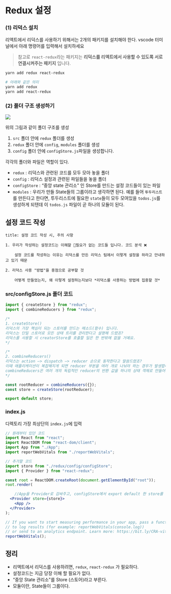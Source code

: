 # Redux 설정

### (1) 리덕스 설치

리액트에서 리덕스를 사용하기 위해서는 2개의 패키지를 설치해야 한다. 
vscode 터미널에서 아래 명령어를 입력해서 설치하세요
> 참고로 `react-redux`라는 패키지는 __리덕스를 리액트에서 사용할 수 있도록 서로 연결시켜주는 패키지__ 입니다. 

```bash
yarn add redux react-redux

# 아래와 같은 의미
yarn add redux
yarn add react-redux
```

### (2) 폴더 구조 생성하기


![](https://i.imgur.com/i9sxBTp.png)

위의 그림과 같이 폴더 구조를 생성

1. `src` 폴더 안에 `redux` 폴더를 생성
2.  `redux` 폴더 안에 `config`, `modules` 폴더를 생성
3.  `config` 폴더 안에 `configStore.js`파일을 생성합니다.

각각의 폴더와 파일은 역할이 있다.

-   `redux` : 리덕스와 관련된 코드를 모두 모아 놓을 폴더
-   `config` : 리덕스 설정과 관련된 파일들을 놓을 폴더
-   `configStore` : “중앙 state 관리소" 인 Store를 만드는 설정 코드들이 있는 파일
-   `modules` : 우리가 만들 State들의 그룹이라고 생각하면 된다. 예를 들어 `투두리스트`를 만든다고 한다면, 투두리스트에 필요한 `state`들이 모두 모여있을 `todos.js`를 생성하게 되텐데 이 `todos.js` 파일이 곧 하나의 모듈이 된다.

## 설정 코드 작성

```ad-warning
title: 설정 코드 작성 시, 주의 사항

1. 우리가 작성하는 설정코드는 이해할 필요가 없는 코드들 입니다. 코드 분석 ❌

	설정 코드를 작성하는 이유는 리덕스를 만든 리덕스 팀에서 이렇게 설정을 하라고 안내하고 있기 때문

2. 리덕스 사용 "방법"을 중점으로 공부할 것

	어떻게 만들었는지, 왜 이렇게 설정하는지보다 *리덕스를 사용하는 방법에 집중할 것*
```

### src/configStore.js 폴더 코드

```jsx
import { createStore } from "redux";
import { combineReducers } from "redux";

/*
1. createStore()
리덕스의 가장 핵심이 되는 스토어를 만드는 메소드(함수) 입니다. 
리덕스는 단일 스토어로 모든 상태 트리를 관리한다고 설명해 드렸죠? 
리덕스를 사용할 시 creatorStore를 호출할 일은 한 번밖에 없을 거예요.
*/

/*
2. combineReducers()
리덕스는 action —> dispatch —> reducer 순으로 동작한다고 말씀드렸죠? 
이때 애플리케이션이 복잡해지게 되면 reducer 부분을 여러 개로 나눠야 하는 경우가 발생합니다. 
combineReducers은 여러 개의 독립적인 reducer의 반환 값을 하나의 상태 객체로 만들어줍니다.
*/

const rootReducer = combineReducers({}); 
const store = createStore(rootReducer); 

export default store; 
```

### index.js

디렉토리 가장 최상단의 `index.js`에 입력

```jsx
// 원래부터 있던 코드
import React from "react";
import ReactDOM from "react-dom/client";
import App from "./App";
import reportWebVitals from "./reportWebVitals";

// 추가할 코드
import store from "./redux/config/configStore";
import { Provider } from "react-redux";

const root = ReactDOM.createRoot(document.getElementById("root"));
root.render(

	//App을 Provider로 감싸주고, configStore에서 export default 한 store를 넣어줍니다.
  <Provider store={store}> 
    <App />
  </Provider>
);

// If you want to start measuring performance in your app, pass a function
// to log results (for example: reportWebVitals(console.log))
// or send to an analytics endpoint. Learn more: https://bit.ly/CRA-vitals
reportWebVitals();
```

## 정리 

-   리액트에서 리덕스를 사용하려면, `redux`, `react-redux` 가 필요하다.
-   설정코드는 지금 당장 이해 할 필요가 없다.
-   “중앙 State 관리소"를 Store (스토어)라고 부른다.
-   모듈이란, State들이 그룹이다.